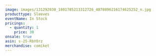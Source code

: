```yaml
---
image: images/131292030_1801785213312726_4870896216174625252_n.jpg
producttype: Sleeves
eventName: In Stock
pricings:
  - quantity: 1
    price: 30
onsale: true
asin: s-25-RbYOrz
merchandise: comiket
---
```


